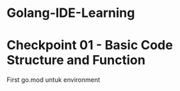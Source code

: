 # Golang-IDE-Learning

# Checkpoint 01 - Basic Code Structure and Function

First go.mod untuk environment
